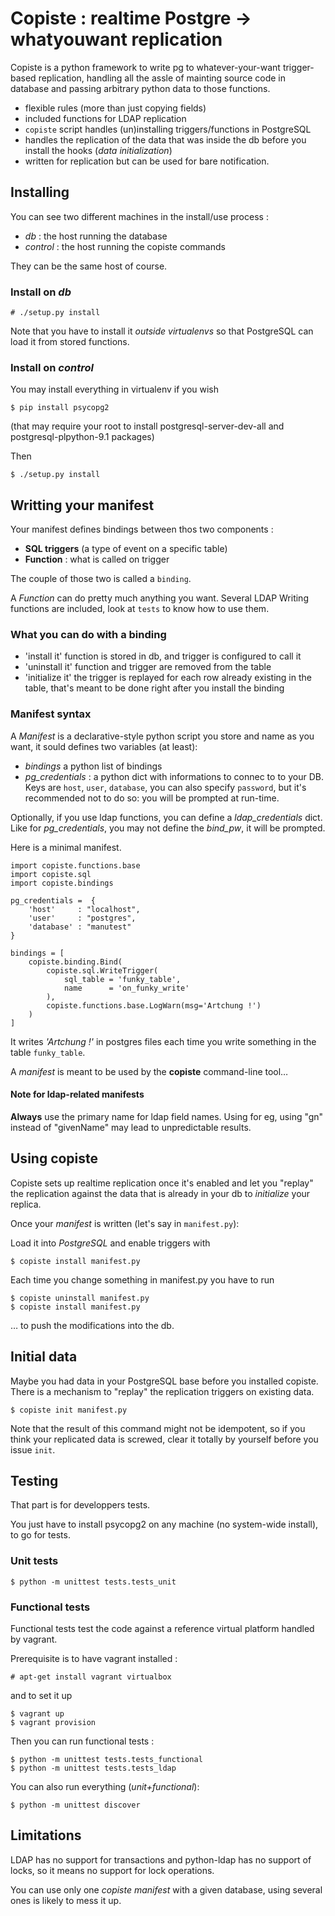Copiste : realtime Postgre → whatyouwant replication
====================================================



Copiste is a python framework to write pg to whatever-your-want trigger-based
  replication, handling all the assle of mainting source code in database and
  passing arbitrary python data to those functions.

- flexible rules (more than just copying fields)
- included functions for LDAP replication
- `copiste` script handles (un)installing triggers/functions in PostgreSQL
- handles the replication of the data that was inside the db before you install
  the hooks (*data initialization*)
- written for replication but can be used for bare notification.

Installing
----------

You can see two different machines in the install/use process :

 - *db* : the host running the database
 - *control* : the host running the copiste commands

 They can be the same host of course.

### Install on *db* ###

    # ./setup.py install

Note that you have to install it *outside virtualenvs* so that PostgreSQL can
load it from stored functions.

### Install on *control* ###

You may install everything in virtualenv if you wish

    $ pip install psycopg2

(that may require your root to install postgresql-server-dev-all and
postgresql-plpython-9.1 packages)

Then

	$ ./setup.py install


Writting your manifest
---------------------

Your manifest defines bindings between thos two components :

* **SQL triggers** (a type of event on a specific table)
* **Function** : what is called on trigger

The couple of those two is called a `binding`.

A *Function* can do pretty much anything you want. Several LDAP Writing functions
are included, look at `tests` to know how to use them.

### What you can do with a binding ###

* 'install it' function is stored in db, and trigger is configured to call it
* 'uninstall it' function and trigger are removed from the table
* 'initialize it' the trigger is replayed for each row already existing in the
  table, that's meant to be done right after you install the binding

### Manifest syntax ###

A *Manifest* is a declarative-style python script you store and name as you
want, it sould defines two variables (at least):

* *bindings* a python list of bindings
* *pg_credentials* : a python dict with informations to connec to to your DB.
   Keys are `host`, `user`, `database`, you can also specify `password`, but
   it's recommended not to do so:  you will be prompted at run-time.

Optionally, if you use ldap functions, you can define a *ldap_credentials*
dict. Like for *pg_credentials*, you may not define the *bind_pw*, it will be
prompted.

Here is a minimal manifest.

    import copiste.functions.base
	import copiste.sql
	import copiste.bindings

	pg_credentials =  {
        'host'     : "localhost",
        'user'     : "postgres",
        'database' : "manutest"
    }

	bindings = [
		copiste.binding.Bind(
		    copiste.sql.WriteTrigger(
			    sql_table = 'funky_table',
			    name      = 'on_funky_write'
			),
			copiste.functions.base.LogWarn(msg='Artchung !')
		)
	]

It writes *'Artchung !'* in postgres files each time you write something in the
table `funky_table`.

A *manifest* is meant to be used by the **copiste** command-line tool…

#### Note for ldap-related manifests ####

**Always** use the primary name for ldap field names. Using for eg, using "gn"
  instead of "givenName" may lead to unpredictable results.

Using copiste
-------------

Copiste sets up realtime replication once it's enabled and let you "replay" the
replication against the data that is already in your db to *initialize* your
replica.

Once your *manifest* is written (let's say in `manifest.py`):

Load it into *PostgreSQL* and enable triggers with

    $ copiste install manifest.py

Each time you change something in manifest.py you have to run

	$ copiste uninstall manifest.py
	$ copiste install manifest.py

… to push the modifications into the db.

Initial data
------------

Maybe you had data in your PostgreSQL base before you installed copiste. There
is a mechanism to "replay" the replication triggers on existing data.

    $ copiste init manifest.py

Note that the result of this command might not be idempotent, so if you think
your replicated data is screwed, clear it totally by yourself before you issue
`init`.


Testing
-------

That part is for developpers tests.

You just have to install psycopg2 on any machine (no system-wide install), to go
for tests.

### Unit tests ###

    $ python -m unittest tests.tests_unit

### Functional tests ###

Functional tests test the code against a reference virtual platform handled
by vagrant.

Prerequisite is to have vagrant installed :

    # apt-get install vagrant virtualbox

and to set it up

    $ vagrant up
    $ vagrant provision

Then you can run functional tests :

    $ python -m unittest tests.tests_functional
    $ python -m unittest tests.tests_ldap


You can also run everything (*unit+functional*):

    $ python -m unittest discover


Limitations
-----------

LDAP has no support for transactions and python-ldap has no support of locks, so
it means no support for lock operations.

You can use only one *copiste* *manifest* with a given database, using several
ones is likely to mess it up.
